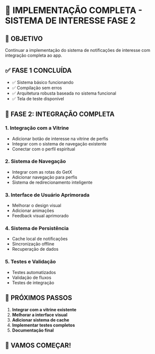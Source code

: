 # 🚀 IMPLEMENTAÇÃO COMPLETA - SISTEMA DE INTERESSE FASE 2

## 🎯 OBJETIVO
Continuar a implementação do sistema de notificações de interesse com integração completa ao app.

## ✅ FASE 1 CONCLUÍDA
- ✅ Sistema básico funcionando
- ✅ Compilação sem erros
- ✅ Arquitetura robusta baseada no sistema funcional
- ✅ Tela de teste disponível

## 🔄 FASE 2: INTEGRAÇÃO COMPLETA

### **1. Integração com a Vitrine**
- Adicionar botão de interesse na vitrine de perfis
- Integrar com o sistema de navegação existente
- Conectar com o perfil espiritual

### **2. Sistema de Navegação**
- Integrar com as rotas do GetX
- Adicionar navegação para perfis
- Sistema de redirecionamento inteligente

### **3. Interface de Usuário Aprimorada**
- Melhorar o design visual
- Adicionar animações
- Feedback visual aprimorado

### **4. Sistema de Persistência**
- Cache local de notificações
- Sincronização offline
- Recuperação de dados

### **5. Testes e Validação**
- Testes automatizados
- Validação de fluxos
- Testes de integração

## 🎯 PRÓXIMOS PASSOS
1. **Integrar com a vitrine existente**
2. **Melhorar a interface visual**
3. **Adicionar sistema de cache**
4. **Implementar testes completos**
5. **Documentação final**

## 🚀 VAMOS COMEÇAR!